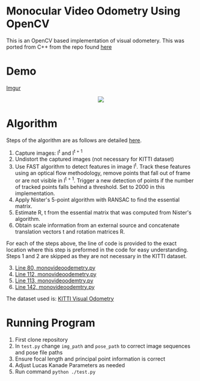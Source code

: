 # Monocular Video Odometry Using OpenCV
This is an OpenCV based implementation of visual odometery. This was ported from C++ from the repo found [here](https://github.com/avisingh599/mono-vo)

# Demo

[Imgur](https://i.imgur.com/Um1PYUx.gifv)


<p align="center">
  <a href="https://www.youtube.com/watch?v=xe_k6zRe65Y">
    <img src="https://i.imgur.com/Um1PYUx.gif">
  </a>
</p>


# Algorithm
Steps of the algorithm are as follows are detailed [here](http://avisingh599.github.io/assets/ugp2-report.pdf). 
1. Capture images: I<sup>t</sup> and I<sup>t + 1</sup>
2. Undistort the captured images (not necessary for KITTI dataset)
3. Use FAST algorithm to detect features in image I<sup>t</sup>. Track these features using an optical flow methodology, remove points that fall out of frame or are not visible in I<sup>t + 1</sup>. Trigger a new detection of points if the number of tracked points falls behind a threshold. Set to 2000 in this implementation. 
4. Apply Nister's 5-point algorithm with RANSAC to find the essential matrix.
5. Estimate R, t from the essential matrix that was computed from Nister's algorithm.
6. Obtain scale information from an external source and concatenate translation vectors t and rotation matrices R.

For each of the steps above, the line of code is provided to the exact location where this step is preformed in the code for easy understanding. Steps 1 and 2 are skipped as they are not necessary in the KITTI dataset.

3. [Line 80, monovideoodemetry.py](https://github.com/alishobeiri/mono-video-odometery/blob/master/monovideoodometery.py#L80)
4. [Line 112, monovideoodemetry.py](https://github.com/alishobeiri/mono-video-odometery/blob/master/monovideoodometery.py#L112)
5. [Line 113, monovideoodemtry.py](https://github.com/alishobeiri/mono-video-odometery/blob/master/monovideoodometery.py#L113)
6. [Line 142, monovideoodemtry.py](https://github.com/alishobeiri/mono-video-odometery/blob/master/monovideoodometery.py#L142)


The dataset used is: [KITTI Visual Odometry](http://www.cvlibs.net/datasets/kitti/eval_odometry.php)

# Running Program
1. First clone repository
2. In `test.py` change `img_path` and `pose_path` to correct image sequences and pose file paths
3. Ensure focal length and principal point information is correct
4. Adjust Lucas Kanade Parameters as needed
5. Run command `python ./test.py`

